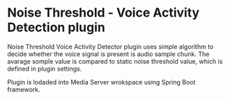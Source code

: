 # Noise Threshold - Voice Activity Detection plugin

Noise Threshold Voice Activity Detector plugin uses simple algorithm to decide whether the voice signal is present is audio sample chunk. The avarage somple value is compared to static noise threshold value, which is defined in plugin settings.

Plugin is lodaded into Media Server wrokspace using Spring Boot framework.
